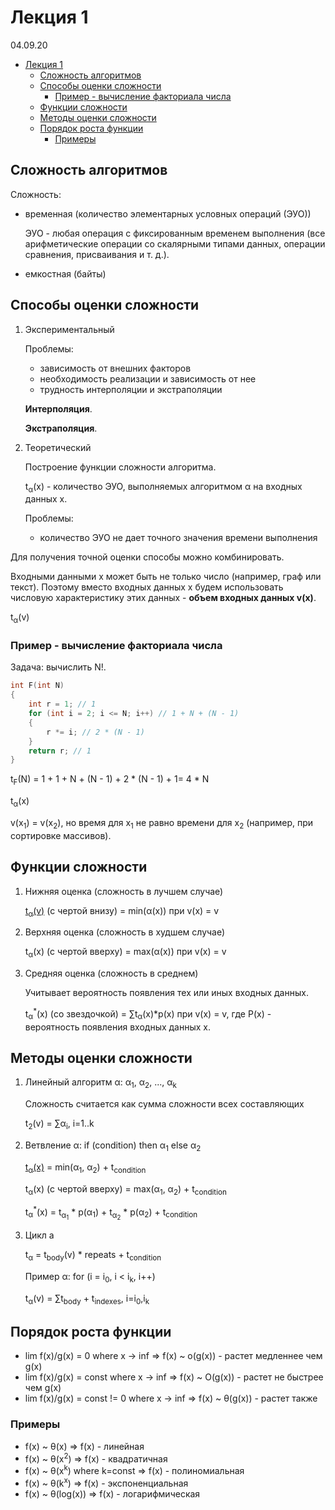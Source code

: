 # Лекция 1

04.09.20

- [Лекция 1](#лекция-1)
  - [Сложность алгоритмов](#сложность-алгоритмов)
  - [Способы оценки сложности](#способы-оценки-сложности)
    - [Пример - вычисление факториала числа](#пример---вычисление-факториала-числа)
  - [Функции сложности](#функции-сложности)
  - [Методы оценки сложности](#методы-оценки-сложности)
  - [Порядок роста функции](#порядок-роста-функции)
    - [Примеры](#примеры)

## Сложность алгоритмов

Сложность:

- временная (количество элементарных условных операций (ЭУО))

    ЭУО - любая операция с фиксированным временем выполнения (все арифметические операции со скалярными типами данных, операции сравнения, присваивания и т. д.).

- емкостная (байты)

## Способы оценки сложности

1. Экспериментальный

    Проблемы:

    - зависимость от внешних факторов
    - необходимость реализации и зависимость от нее
    - трудность интерполяции и экстраполяции

    __Интерполяция__.

    __Экстраполяция__.

2. Теоретический

    Построение функции сложности алгоритма.

    t<sub>&alpha;</sub>(x) - количество ЭУО, выполняемых алгоритмом &alpha; на входных данных x.

    Проблемы:

    - количество ЭУО не дает точного значения времени выполнения

Для получения точной оценки способы можно комбинировать.

Входными данными x может быть не только число (например, граф или текст). Поэтому вместо входных данных x будем использовать числовую характеристику этих данных - __объем входных данных v(x)__.

t<sub>&alpha;</sub>(v)

### Пример - вычисление факториала числа

Задача: вычислить N!.

```c
int F(int N)
{
    int r = 1; // 1
    for (int i = 2; i <= N; i++) // 1 + N + (N - 1)
    {
        r *= i; // 2 * (N - 1)
    }
    return r; // 1
}
```

t<sub>F</sub>(N) = 1 + 1 + N + (N - 1) + 2 \* (N - 1) + 1= 4 \* N

t<sub>&alpha;</sub>(x)

v(x<sub>1</sub>) = v(x<sub>2</sub>), но время для x<sub>1</sub> не равно времени для x<sub>2</sub> (например, при сортировке массивов).

## Функции сложности

1. Нижняя оценка (сложность в лучшем случае)

    <u>t</u><sub>&alpha;</sub><u>(v)</u> (с чертой внизу) = min(&alpha;(x)) при v(x) = v

2. Верхняя оценка (сложность в худшем случае)

    t<sub>&alpha;</sub>(x) (с чертой вверху) = max(&alpha;(x)) при v(x) = v

3. Средняя оценка (сложность в среднем)

    Учитывает вероятность появления тех или иных входных данных.

    t<sub>&alpha;</sub><sup>\*</sup>(x) (со звездочкой) = &sum;t<sub>&alpha;</sub>(x)\*p(x) при v(x) = v, где P(x) - вероятность появления входных данных x.

## Методы оценки сложности

1. Линейный алгоритм &alpha;: &alpha;<sub>1</sub>, &alpha;<sub>2</sub>, ..., &alpha;<sub>k</sub>

    Сложность считается как сумма сложности всех составляющих

    t<sub>2</sub>(v) = &sum;&alpha;<sub>i</sub>, i=1..k

2. Ветвление &alpha;: if (condition) then &alpha;<sub>1</sub> else &alpha;<sub>2</sub>

    <u>t<sub>&alpha;</sub>(x)</u> = min(&alpha;<sub>1</sub>, &alpha;<sub>2</sub>) + t<sub>condition</sub>

    t<sub>&alpha;</sub>(x) (с чертой вверху) = max(&alpha;<sub>1</sub>, &alpha;<sub>2</sub>) + t<sub>condition</sub>

    t<sub>&alpha;</sub><sup>\*</sup>(x) = t<sub>&alpha;<sub>1</sub></sub> \* p(&alpha;<sub>1</sub>) + t<sub>&alpha;<sub>2</sub></sub> * p(&alpha;<sub>2</sub>) + t<sub>condition</sub>

3. Цикл a

    t<sub>&alpha;</sub> = t<sub>body</sub>(v) \* repeats + t<sub>condition</sub>

    Пример &alpha;: for (i = i<sub>0</sub>, i < i<sub>k</sub>, i++)

    t<sub>&alpha;</sub>(v) = &sum;t<sub>body</sub> + t<sub>indexes</sub>, i=i<sub>0</sub>,i<sub>k</sub>

## Порядок роста функции

- lim f(x)/g(x) = 0 where x -> inf => f(x) ~ o(g(x)) - растет медленнее чем g(x)
- lim f(x)/g(x) = const where x -> inf => f(x) ~ O(g(x)) - растет не быстрее чем g(x)
- lim f(x)/g(x) = const != 0 where x -> inf => f(x) ~ &theta;(g(x)) - растет также

### Примеры

- f(x) ~ &theta;(x) => f(x) - линейная
- f(x) ~ &theta;(x<sup>2</sup>) => f(x) - квадратичная
- f(x) ~ &theta;(x<sup>k</sup>) where k=const => f(x) - полиномиальная
- f(x) ~ &theta;(k<sup>x</sup>) => f(x) - экспоненциальная
- f(x) ~ &theta;(log(x)) => f(x) - логарифмическая
